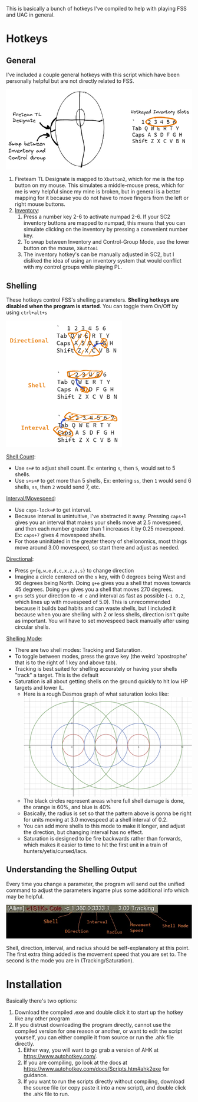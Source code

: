 This is basically a bunch of hotkeys I've compiled to help with playing FSS and UAC in general.
# Hotkeys
## General
I've included a couple general hotkeys with this script which have been personally helpful but are not directly related to FSS.

![](generalhotkeys.png)

1. Fireteam TL Designate is mapped to `Xbutton2`, which for me is the top button on my mouse. This simulates a middle-mouse press, which for me is very helpful since my mine is broken, but in general is a better mapping for it because you do not have to move fingers from the left or right mouse buttons.
2. <u> Inventory</u>: 
	1. Press a number key 2-6 to activate numpad 2-6. If your SC2 inventory buttons are mapped to numpad, this means that you can simulate clicking on the inventory by pressing a convenient number key.
	2. To swap between Inventory and Control-Group Mode, use the lower button on the mouse, `XButton1`
	3. The inventory hotkey's can be manually adjusted in SC2, but I disliked the idea of using an inventory system that would conflict with my control groups while playing PL.

## Shelling
These hotkeys control FSS's shelling parameters. **Shelling hotkeys are disabled when the program is started**. You can toggle them On/Off by using `ctrl+alt+s`

![](shellmodehotkeys.png)

<u> Shell Count</u>: 
- Use `s+#` to adjust shell count. Ex: entering `s`, then `5`, would set to 5 shells.
- Use `s+s+#` to get more than 5 shells, Ex: entering `ss`, then `1` would send 6 shells, `ss`, then `2` would send 7, etc.

<u> Interval/Movespeed</u>: 
- Use `caps-lock+#` to get interval. 
- Because interval is unintuitive, I've abstracted it away. Pressing `caps+`1 gives you an interval that makes your shells move at 2.5 movespeed, and then each number greater than 1 increases it by 0.25 movespeed. Ex: `caps+7` gives 4 movespeed shells.
- For those uninitiated in the greater theory of shellonomics, most things move around 3.00 movespeed, so start there and adjust as needed.

<u> Directional</u>: 
- Press `g+{q,w,e,d,c,x,z,a,s}` to change direction
- Imagine a circle centered on the `s` key, with 0 degrees being West and 90 degrees being North. Doing `g+e` gives you a shell that moves towards 45 degrees. Doing `g+x` gives you a shell that moves 270 degrees. 
- `g+s` sets your direction to `-d c` and interval as fast as possible (`-i 0.2`, which lines up with movespeed of 5.0). This is unrecommended because it builds bad habits and can waste shells, but I included it because when you are shelling with 2 or less shells, direction isn't quite as important. You will have to set movespeed back manually after using circular shells.

<u> Shelling Mode</u>: 
- There are two shell modes: Tracking and Saturation. 
- To toggle between modes, press the grave key (the weird 'apostrophe' that is to the right of 1 key and above tab).
- Tracking is best suited for shelling accurately or having your shells "track" a target. This is the default
- Saturation is all about getting shells on the ground quickly to hit low HP targets and lower IL. 
	- Here is a rough Desmos graph of what saturation looks like:
	![](saturation.png)
	- The black circles represent areas where full shell damage is done, the orange is 60%, and blue is 40%
	- Basically, the radius is set so that the pattern above is gonna be right for units moving at 3.0 movespeed at a shell interval of 0.2. 
	- You can add more shells to this mode to make it longer, and adjust the direction, but changing interval has no effect.
	- Saturation is designed to be fire backwards rather than forwards, which  makes it easier to time to hit the first unit in a train of hunters/yetis/cursed/lacs.

## Understanding the Shelling Output
Every time you change a parameter, the program will send out the unified command to adjust the parameters ingame plus some additional info which may be helpful.

![](shellmodeoutput.jpg)

Shell, direction, interval, and radius should be self-explanatory at this point. The first extra thing added is the movement speed that you are set to. The second is the mode you are in (Tracking/Saturation).

# Installation
Basically there's two options:
1. Download the compiled .exe and double click it to start up the hotkey like any other program
2. If you distrust downloading the program directly, cannot use the compiled version for one reason or another, or want to edit the script yourself, you can either compile it from source or run the .ahk file directly.
	1. Either way, you will want to go grab a version of AHK at https://www.autohotkey.com/.
	2. If you are compiling, go look at the docs at https://www.autohotkey.com/docs/Scripts.htm#ahk2exe for guidance.
	3. If you want to run the scripts directly without compiling, download the source file (or copy paste it into a new script), and double click the .ahk file to run. 
